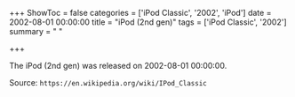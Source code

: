 +++
ShowToc = false
categories = ['iPod Classic', '2002', 'iPod']
date = 2002-08-01 00:00:00
title = "iPod (2nd gen)"
tags = ['iPod Classic', '2002']
summary = " "

+++

The iPod (2nd gen) was released on 2002-08-01 00:00:00.

Source: `https://en.wikipedia.org/wiki/IPod_Classic`


